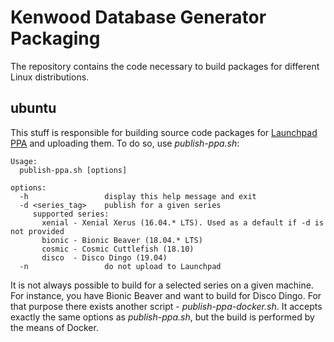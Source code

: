 # Kenwood Database Generator Packaging

The repository contains the code necessary to build packages for different Linux distributions.

## ubuntu

This stuff is responsible for building source code packages for [Launchpad PPA](https://launchpad.net/~vsvyatski/+archive/ubuntu/kmeldb-ui) and uploading them. To do so, use _publish-ppa.sh_:

```console
Usage:
  publish-ppa.sh [options]

options:
  -h                 display this help message and exit
  -d <series_tag>    publish for a given series
     supported series:
       xenial - Xenial Xerus (16.04.* LTS). Used as a default if -d is not provided
       bionic - Bionic Beaver (18.04.* LTS)
       cosmic - Cosmic Cuttlefish (18.10)
       disco  - Disco Dingo (19.04)
  -n                 do not upload to Launchpad
```

It is not always possible to build for a selected series on a given machine. For instance, you have Bionic Beaver and want to build for Disco Dingo. For that purpose there exists another script - _publish-ppa-docker.sh_. It accepts exactly the same options as _publish-ppa.sh_, but the build is performed by the means of Docker.
